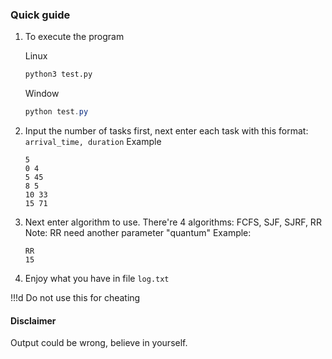 ### Quick guide

1. To execute the program

   Linux

   ```bash
   python3 test.py
   ```

   Window

   ```powershell
   python test.py
   ```

2. Input the number of tasks first, next enter each task with this format: `arrival_time, duration`
   Example
   ```
   5
   0 4
   5 45
   8 5
   10 33
   15 71
   ```
3. Next enter algorithm to use. There're 4 algorithms: FCFS, SJF, SJRF, RR
   Note: RR need another parameter "quantum"
   Example:

   ```
   RR
   15
   ```

4. Enjoy what you have in file `log.txt`

!!!d Do not use this for cheating

#### Disclaimer

Output could be wrong, believe in yourself.
